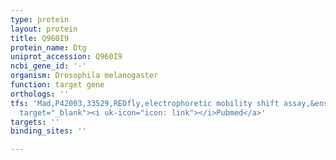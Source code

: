 ```yaml
---
type: protein
layout: protein
title: Q960I9
protein_name: Dtg
uniprot_accession: Q960I9
ncbi_gene_id: '-'
organism: Drosophila melanogaster
function: target gene
orthologs: ''
tfs: 'Mad,P42003,33529,REDfly,electrophoretic mobility shift assay,&ensp;<a href="https://www.ncbi.nlm.nih.gov/pubmed/?term=24321690%5Buid%5D+OR+20965965%5Buid%5D"
  target="_blank"><i uk-icon="icon: link"></i>Pubmed</a>'
targets: ''
binding_sites: ''

---
```

